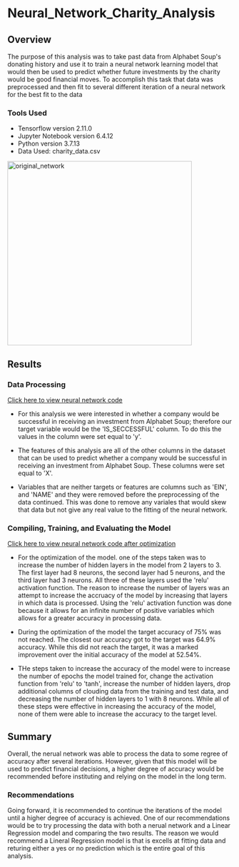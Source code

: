 # Neural_Network_Charity_Analysis

## Overview

The purpose of this analysis was to take past data from Alphabet Soup's donating history and use it to train a neural network learning model that would then be used to predict whether future investments by the charity would be good financial moves. To accomplish this task that data was preprocessed and then fit to several different iteration of a neural network for the best fit to the data

### Tools Used

* Tensorflow version 2.11.0
* Jupyter Notebook version 6.4.12
* Python version 3.7.13
* Data Used: charity_data.csv

<img width="413" alt="original_network" src="https://user-images.githubusercontent.com/112291888/215143950-87f1f3f3-00fd-43e3-aca4-8af92f2d55d0.png">

## Results

### Data Processing

<a href="https://github.com/cmason1996/Neural_Network_Charity_Analysis/blob/main/AlphabetSoupCharity.ipynb" target="_blank">Click here to view neural network code</a>

* For this analysis we were interested in whether a company would be successful in receiving an investment from Alphabet Soup; therefore our target variable would be the 'IS_SECCESSFUL' column. To do this the values in the column were set equal to 'y'.

* The features of this analysis are all of the other columns in the dataset that can be used to predict whether a company would be successful in receiving an investment from Alphabet Soup. These columns were set equal to 'X'. 

* Variables that are neither targets or features are columns such as 'EIN', and 'NAME' and they were removed before the preprocessing of the data continued. This was done to remove any variales that would skew that data but not give any real value to the fitting of the neural network. 

### Compiling, Training, and Evaluating the Model

<a href="https://github.com/cmason1996/Neural_Network_Charity_Analysis/blob/main/AlphabetSoupCharity_Optimization.ipynb" target="_blank">Click here to view neural network code after optimization</a>

* For the optimization of the model. one of the steps taken was to increase the number of hidden layers in the model from 2 layers to 3. The first layer had 8 neurons, the second layer had 5 neurons, and the third layer had 3 neurons. All three of these layers used the 'relu' activation function. The reason to increase the number of layers was an attempt to increase the accruacy of the model by increasing that layers in which data is processed. Using the 'relu' activation function was done because it allows for an infinite number of positive variables which allows for a greater accuracy in processing data. 

* During the optimization of the model the target accuracy of 75% was not reached. The closest our accuracy got to the target was 64.9% accuracy. While this did not reach the target, it was a marked improvement over the initial accuracy of the model at 52.54%.

* THe steps taken to increase the accuracy of the model were to increase the number of epochs the model trained for, change the activation function from 'relu' to 'tanh', increase the number of hidden layers, drop additional columns of clouding data from the training and test data, and decreasing the number of hidden layers to 1 with 8 neurons. While all of these steps were effective in increasing the accuracy of the model, none of them were able to increase the accuracy to the target level.

## Summary

Overall, the nerual network was able to process the data to some regree of accuracy after several iterations. However, given that this model will be used to predict financial decisions, a higher degree of accuracy would be recommended before instituting and relying on the model in the long term. 

### Recommendations

Going forward, it is recommended to continue the iterations of the model until a higher degree of accuracy is achieved. One of our recommendations would be to try processing the data with both a nerual network and a Linear Regression model and comparing the two results. The reason we would recommend a Lineral Regression model is that is excells at fitting data and returing either a yes or no prediction which is the entire goal of this analysis. 